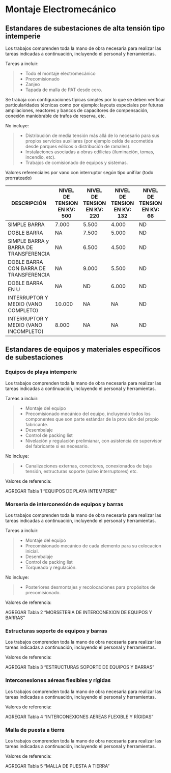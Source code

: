 # Montaje Electromecánico

## Estandares de subestaciones de alta tensión tipo intemperie

Los trabajos comprenden toda la mano de obra necesaria para realizar las tareas indicadas a continuación, incluyendo el personal y herramientas.

Tareas a incluir:

> - Todo el montaje electromecánico 
> - Precomisionado
> - Zanjeo
> - Tapada de malla de PAT desde cero. 

Se trabaja con configuraciones típicas simples por lo que se deben verificar particularidades técnicas como por ejemplo: layouts especiales por futuras ampliaciones, reactores y bancos de capacitores de compensación, conexión maniobrable de trafos de reserva, etc.

No incluye:

> - Distribución de media tensión más allá de lo necesario para sus propios servicios auxiliares (por ejemplo celda de acometida desde parques eólicos o distribución de ramales). 
> - Instalaciones asociadas a obras edilicias (iluminación, tomas, incendio, etc).
> - Trabajos de comisionado de equipos y sistemas.

Valores referenciales por vano con interruptor según tipo unifilar (todo prorrateado)


|DESCRIPCIÓN	|NIVEL DE TENSION EN KV: 500|NIVEL DE TENSION EN KV: 220|NIVEL DE TENSION EN KV: 132|NIVEL DE TENSION EN KV: 66|NIVEL DE TENSION EN KV: 33|
|---------------|------------------|--------------|-----------|----------|--------|
|SIMPLE BARRA| 7.000| 5.500| 4.000| 	 ND |	 ND| 
|DOBLE BARRA|	 NA| 	             7.500| 5.000| 	 ND| 	 ND| 
|SIMPLE BARRA y BARRA DE TRANSFERENCIA|NA |6.500|4.500| 	 ND| 	 ND| 
|DOBLE BARRA CON BARRA DE TRANSFERENCIA|NA| 9.000|5.500| ND| ND| 
|DOBLE BARRA EN U	 |NA |ND|6.000|ND|ND| 
|INTERRUPTOR Y MEDIO (VANO COMPLETO)|10.000|NA|NA|ND|ND| 
|INTERRUPTOR Y MEDIO (VANO INCOMPLETO)|8.000|NA|NA|ND|ND| 

## Estandares de equipos y materiales específicos de subestaciones

### Equipos de playa intemperie

Los trabajos comprenden toda la mano de obra necesaria para realizar las tareas indicadas a continuación, incluyendo el personal y herramientas.

Tareas a incluir:

> - Montaje del equipo
> - Precomisionado mecánico del equipo, incluyendo todos los componentes que son parte estándar de la provisión del propio fabricante.
> - Desembalaje
> - Control de packing list
> - Nivelación y regulación prelimianar, con asistencia de supervisor del fabricante si es necesario.

No incluye:

> - Canalizaciones externas, conectores, conexionados de baja tensión, estructuras soporte (salvo interruptores) etc.

Valores de referencia:

AGREGAR Tabla 1 “EQUIPOS DE PLAYA INTEMPERIE”

### Morseria de interconexión de equipos y barras

Los trabajos comprenden toda la mano de obra necesaria para realizar las tareas indicadas a continuación, incluyendo el personal y herramientas.

Tareas a incluir:

> - Montaje del equipo
> - Precomisionado mecánico de cada elemento para su colocacion inicial.
> - Desembalaje
> - Control de packing list
> - Torqueado y regulación.

No incluye:

> - Posteriores desmontajes y recolocaciones para propósitos de precomisionado.

Valores de referencia: 

AGREGAR Tabla 2 “MORSETERIA DE INTERCONEXION DE EQUIPOS Y BARRAS”

### Estructuras soporte de equipos y barras

Los trabajos comprenden toda la mano de obra necesaria para realizar las tareas indicadas a continuación, incluyendo el personal y herramientas.

Valores de referencia: 

AGREGAR Tabla 3 “ESTRUCTURAS SOPORTE DE EQUIPOS Y BARRAS”

### Interconexiones aéreas flexibles y rígidas

Los trabajos comprenden toda la mano de obra necesaria para realizar las tareas indicadas a continuación, incluyendo el personal y herramientas.

Valores de referencia:

AGREGAR Tabla 4 “INTERCONEXIONES AEREAS FLEXIBLE Y RÍGIDAS”

### Malla de puesta a tierra

Los trabajos comprenden toda la mano de obra necesaria para realizar las tareas indicadas a continuación, incluyendo el personal y herramientas.

Valores de referencia:

AGREGAR Tabla 5 “MALLA DE PUESTA A TIERRA”

 
























